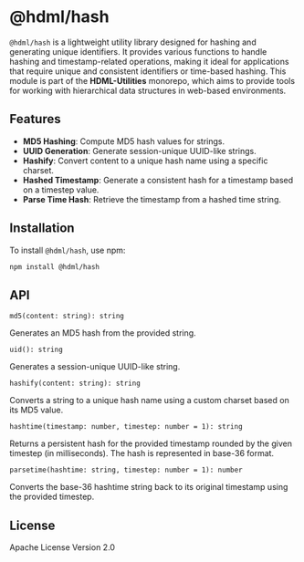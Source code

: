 # @hdml/hash

`@hdml/hash` is a lightweight utility library designed for hashing and generating unique identifiers. It provides various functions to handle hashing and timestamp-related operations, making it ideal for applications that require unique and consistent identifiers or time-based hashing. This module is part of the **HDML-Utilities** monorepo, which aims to provide tools for working with hierarchical data structures in web-based environments.

## Features

* **MD5 Hashing**: Compute MD5 hash values for strings.
* **UUID Generation**: Generate session-unique UUID-like strings.
* **Hashify**: Convert content to a unique hash name using a specific charset.
* **Hashed Timestamp**: Generate a consistent hash for a timestamp based on a timestep value.
* **Parse Time Hash**: Retrieve the timestamp from a hashed time string.

## Installation

To install `@hdml/hash`, use npm:

```bash
npm install @hdml/hash
```

## API

`md5(content: string): string`

Generates an MD5 hash from the provided string.

`uid(): string`

Generates a session-unique UUID-like string.

`hashify(content: string): string`

Converts a string to a unique hash name using a custom charset based on its MD5 value.

`hashtime(timestamp: number, timestep: number = 1): string`

Returns a persistent hash for the provided timestamp rounded by the given timestep (in milliseconds). The hash is represented in base-36 format.

`parsetime(hashtime: string, timestep: number = 1): number`

Converts the base-36 hashtime string back to its original timestamp using the provided timestep.

## License

Apache License Version 2.0
